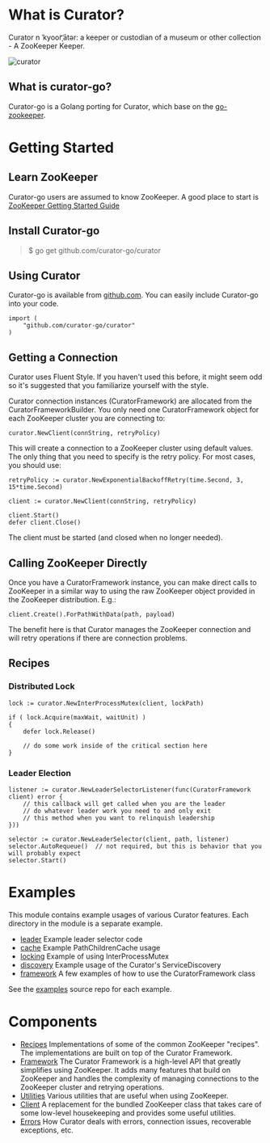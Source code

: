# What is Curator?

Curator n ˈkyoor͝ˌātər: a keeper or custodian of a museum or other collection - A ZooKeeper Keeper.

![curator](http://curator.apache.org/images/ph-quote.png "Patrick Hunt Quote")

## What is curator-go?

Curator-go is a Golang porting for Curator, which base on the [go-zookeeper](https://github.com/cooleric/go-zookeeper/).

# Getting Started

## Learn ZooKeeper

Curator-go users are assumed to know ZooKeeper. A good place to start is [ZooKeeper Getting Started Guide](http://zookeeper.apache.org/doc/trunk/zookeeperStarted.html)

## Install Curator-go

> $ go get github.com/curator-go/curator

## Using Curator

Curator-go is available from [github.com](https://github.com/curator-go/curator). You can easily include Curator-go into your code.

```
import (
	"github.com/curator-go/curator"
)
```

## Getting a Connection
Curator uses Fluent Style. If you haven't used this before, it might seem odd so it's suggested that you familiarize yourself with the style.

Curator connection instances (CuratorFramework) are allocated from the CuratorFrameworkBuilder. You only need one CuratorFramework object for each ZooKeeper cluster you are connecting to:

```
curator.NewClient(connString, retryPolicy)
```

This will create a connection to a ZooKeeper cluster using default values. The only thing that you need to specify is the retry policy. For most cases, you should use:

```
retryPolicy := curator.NewExponentialBackoffRetry(time.Second, 3, 15*time.Second)

client := curator.NewClient(connString, retryPolicy)

client.Start()
defer client.Close()
```

The client must be started (and closed when no longer needed).

## Calling ZooKeeper Directly

Once you have a CuratorFramework instance, you can make direct calls to ZooKeeper in a similar way to using the raw ZooKeeper object provided in the ZooKeeper distribution. E.g.:

```
client.Create().ForPathWithData(path, payload)
```

The benefit here is that Curator manages the ZooKeeper connection and will retry operations if there are connection problems.

## Recipes
### Distributed Lock

```
lock := curator.NewInterProcessMutex(client, lockPath)

if ( lock.Acquire(maxWait, waitUnit) )
{
    defer lock.Release()

    // do some work inside of the critical section here
}
```

### Leader Election

```
listener := curator.NewLeaderSelectorListener(func(CuratorFramework client) error {
    // this callback will get called when you are the leader
    // do whatever leader work you need to and only exit
    // this method when you want to relinquish leadership
}))

selector := curator.NewLeaderSelector(client, path, listener)
selector.AutoRequeue()  // not required, but this is behavior that you will probably expect
selector.Start()
```

# Examples
This module contains example usages of various Curator features. Each directory in the module is a separate example.

- [leader](examples/leader/) Example leader selector code
- [cache](examples/cache/) Example PathChildrenCache usage
- [locking](examples/locking/) Example of using InterProcessMutex
- [discovery](examples/discovery/) Example usage of the Curator's ServiceDiscovery
- [framework](examples/framework/) A few examples of how to use the CuratorFramework class

See the [examples](examples/) source repo for each example.

# Components

- [Recipes](doc/recipes.md) Implementations of some of the common ZooKeeper "recipes". The implementations are built on top of the Curator Framework.
- [Framework](doc/framework.md) The Curator Framework is a high-level API that greatly simplifies using ZooKeeper. It adds many features that build on ZooKeeper and handles the complexity of managing connections to the ZooKeeper cluster and retrying operations.
- [Utilities](doc/utilities.md) Various utilities that are useful when using ZooKeeper.
- [Client](doc/client.md) A replacement for the bundled ZooKeeper class that takes care of some low-level housekeeping and provides some useful utilities.
- [Errors](doc/errors.md) How Curator deals with errors, connection issues, recoverable exceptions, etc.
